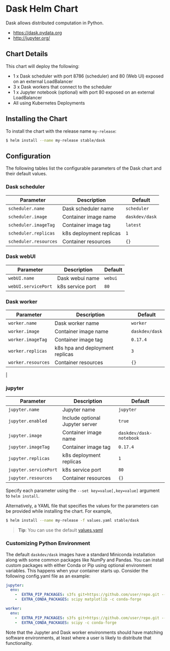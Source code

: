 # Dask Helm Chart

Dask allows distributed computation in Python.

-  https://dask.pydata.org
-  http://jupyter.org/


## Chart Details

This chart will deploy the following:

-   1 x Dask scheduler with port 8786 (scheduler) and 80 (Web UI) exposed on an external LoadBalancer
-   3 x Dask workers that connect to the scheduler
-   1 x Jupyter notebook (optional) with port 80 exposed on an external LoadBalancer
-   All using Kubernetes Deployments

## Installing the Chart

To install the chart with the release name `my-release`:

```bash
$ helm install --name my-release stable/dask
```

## Configuration

The following tables list the configurable parameters of the Dask chart and their default values.

### Dask scheduler

| Parameter                  | Description              | Default          |
| -------------------------- | -------------------------| -----------------|
| `scheduler.name`           | Dask scheduler name      | `scheduler`      |
| `scheduler.image`          | Container image name     | `daskdev/dask`   |
| `scheduler.imageTag`       | Container image tag      | `latest`         |
| `scheduler.replicas`       | k8s deployment replicas  | `1`              |
| `scheduler.resources`      | Container resources      | `{}`             |

### Dask webUI

| Parameter             | Description       | Default   |
|-----------------------|-------------------|-----------|
| `webUI.name`          | Dask webui name   | `webui`   |
| `webUI.servicePort`   | k8s service port  | `80`      |

### Dask worker

| Parameter                    | Description                      | Default        |
| -----------------------      | ---------------------------------| ---------------|
| `worker.name`                | Dask worker name                 | `worker`       |
| `worker.image`               | Container image name             | `daskdev/dask` |
| `worker.imageTag`            | Container image tag              | `0.17.4`       |
| `worker.replicas`            | k8s hpa and deployment replicas  | `3`            |
| `worker.resources`           | Container resources              | `{}`           |
|

### jupyter

| Parameter               | Description                      | Default                  |
|-------------------------|----------------------------------|--------------------------|
| `jupyter.name`          | Jupyter name                     | `jupyter`                |
| `jupyter.enabled`       | Include optional Jupyter server  | `true`                   |
| `jupyter.image`         | Container image name             | `daskdev/dask-notebook`  |
| `jupyter.imageTag`      | Container image tag              | `0.17.4`                 |
| `jupyter.replicas`      | k8s deployment replicas          | `1`                      |
| `jupyter.servicePort`   | k8s service port                 | `80`                     |
| `jupyter.resources`     | Container resources              | `{}`                     |

Specify each parameter using the `--set key=value[,key=value]` argument to `helm install`.

Alternatively, a YAML file that specifies the values for the parameters can be provided while installing the chart. For example,

```bash
$ helm install --name my-release -f values.yaml stable/dask
```

> **Tip**: You can use the default [values.yaml](values.yaml)


### Customizing Python Environment

The default `daskdev/dask` images have a standard Miniconda installation along
with some common packages like NumPy and Pandas.  You can install custom packages
with either Conda or Pip using optional environment variables.  This happens
when your container starts up.  Consider the following config.yaml file as an
example:

```yaml
jupyter:
  env:
    -  EXTRA_PIP_PACKAGES: s3fs git+https://github.com/user/repo.git --upgrade
    -  EXTRA_CONDA_PACKAGES: scipy matplotlib -c conda-forge

worker:
  env:
    -  EXTRA_PIP_PACKAGES: s3fs git+https://github.com/user/repo.git --upgrade
    -  EXTRA_CONDA_PACKAGES: scipy -c conda-forge
```

Note that the Jupyter and Dask worker environments should have matching
software environments, at least where a user is likely to distribute that
functionality.
